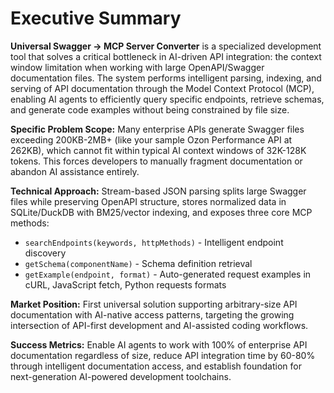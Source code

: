 # Executive Summary

**Universal Swagger → MCP Server Converter** is a specialized development tool that solves a critical bottleneck in AI-driven API integration: the context window limitation when working with large OpenAPI/Swagger documentation files. The system performs intelligent parsing, indexing, and serving of API documentation through the Model Context Protocol (MCP), enabling AI agents to efficiently query specific endpoints, retrieve schemas, and generate code examples without being constrained by file size.

**Specific Problem Scope:** Many enterprise APIs generate Swagger files exceeding 200KB-2MB+ (like your sample Ozon Performance API at 262KB), which cannot fit within typical AI context windows of 32K-128K tokens. This forces developers to manually fragment documentation or abandon AI assistance entirely.

**Technical Approach:** Stream-based JSON parsing splits large Swagger files while preserving OpenAPI structure, stores normalized data in SQLite/DuckDB with BM25/vector indexing, and exposes three core MCP methods:
- `searchEndpoints(keywords, httpMethods)` - Intelligent endpoint discovery
- `getSchema(componentName)` - Schema definition retrieval
- `getExample(endpoint, format)` - Auto-generated request examples in cURL, JavaScript fetch, Python requests formats

**Market Position:** First universal solution supporting arbitrary-size API documentation with AI-native access patterns, targeting the growing intersection of API-first development and AI-assisted coding workflows.

**Success Metrics:** Enable AI agents to work with 100% of enterprise API documentation regardless of size, reduce API integration time by 60-80% through intelligent documentation access, and establish foundation for next-generation AI-powered development toolchains.
